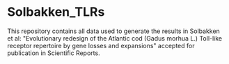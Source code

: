 # Solbakken_TLRs
This repository contains all data used to generate the results in Solbakken et al: "Evolutionary redesign of the Atlantic cod (Gadus morhua L.) Toll-like receptor repertoire by gene losses and expansions" accepted for publication in Scientific Reports. 
